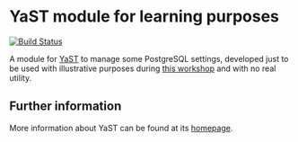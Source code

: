 YaST module for learning purposes
=================================

[![Build Status](https://travis-ci.org/ancorgs/yast-postgresql.svg?branch=master)](
https://travis-ci.org/ancorgs/yast-postgresql)

A module for [YaST](http://yast.github.io) to manage some PostgreSQL settings,
developed just to be used with illustrative purposes during [this
workshop](https://events.opensuse.org/conference/oSC17/program/proposal/1264)
and with no real utility.

Further information
-------------------

More information about YaST can be found at its
[homepage](http://yast.github.io).
